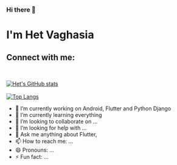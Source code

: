 ### Hi there 👋

<!--
**hetvaghasia39/hetvaghasia39** is a ✨ _special_ ✨ repository because its `README.md` (this file) appears on your GitHub profile.

Here are some ideas to get you started:-->

<h1>I'm Het Vaghasia</h1>

<h2>Connect with me:</h2>
<br>

[![Het's GitHub stats](https://github-readme-stats.vercel.app/api?username=hetvaghasia39)](https://github.com/hetvaghasia39/github-readme-stats)
<br>
<br>
[![Top Langs](https://github-readme-stats.vercel.app/api/top-langs/?username=hetvaghasia39&layout=compact)](https://github.com/hetvaghasia39/github-readme-stats)




- 🔭 I’m currently working on Android, Flutter and Python Django
- 🌱 I’m currently learning everything
- 👯 I’m looking to collaborate on ...
- 🤔 I’m looking for help with ...
- 💬 Ask me anything about Flutter, 
- 📫 How to reach me: ...
- 😄 Pronouns: ...
- ⚡ Fun fact: ...

